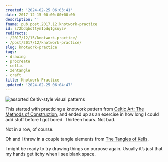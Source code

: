```yaml
---
created: '2024-02-25 06:03:41'
date: 2017-12-15 00:00:00+00:00
description: ''
fname: pub.post.2017.12.knotwork-practice
id: s72bdqbottym1pdq1gsuyzv
redirects:
- /2017/12/15/knotwork-practice/
- /post/2017/12/knotwork-practice/
slug: knotwork-practice
tags:
- drawing
- procreate
- celtic
- zentangle
- craft
title: Knotwork Practice
updated: '2024-02-25 06:04:47'
---
```


![assorted Celtiv-style visual patterns](assets/img/2017/cover-2017-12-15.jpg)

This started with practicing a knotwork pattern from [Celtic Art: The Methods of Construction](https://www.goodreads.com/book/show/618205.Celtic_Art), and ended up as an exercise in how long I could add stuff before I got bored. Thirteen hours. Not bad.

Not in a row, of course.

Oh and I threw in a couple tangle elements from [The Tangles of Kells](https://www.goodreads.com/book/show/26311641-the-tangles-of-kells).

I might be ready to try drawing things on purpose again. Usually it’s just that my hands get itchy when I see blank space.